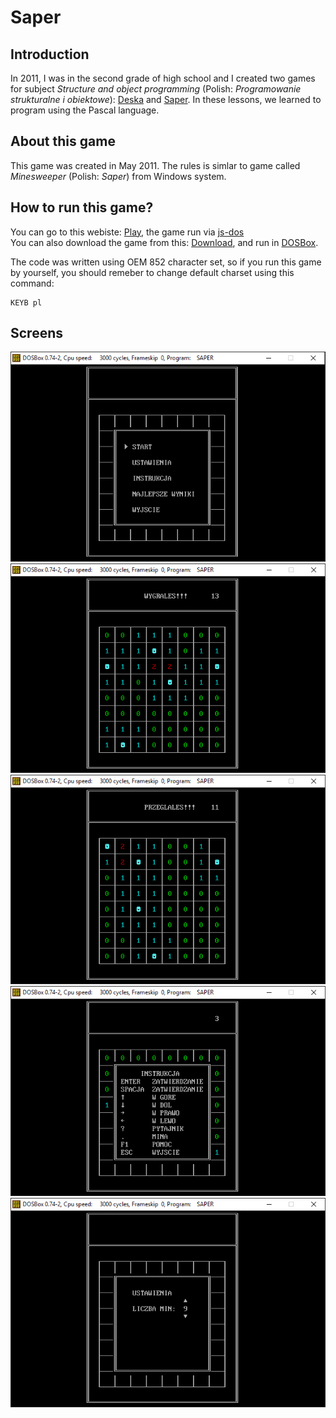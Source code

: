 # Saper

## Introduction
In 2011, I was in the second grade of high school and I created two games for subject *Structure and object programming* (Polish: *Programowanie strukturalne i obiektowe*): [Deska](https://gitlab.com/adam-zielonka-pro/pascal-games/deska) and [Saper](https://gitlab.com/adam-zielonka-pro/pascal-games/saper). In these lessons, we learned to program using the Pascal language.

## About this game
This game was created in May 2011. The rules is simlar to game called *Minesweeper* (Polish: *Saper*) from Windows system.

## How to run this game?
You can go to this webiste: [Play](https://saper.adamzielonka.pro/), the game run via [js-dos](https://js-dos.com/)  
You can also download the game from this: [Download](https://gitlab.com/adam-zielonka-pro/pascal-games/saper/raw/master/public/SAPER.zip?inline=false), and run in [DOSBox](https://www.dosbox.com/).

The code was written using OEM 852 character set, so if you run this game by yourself, you should remeber to change default charset using this command:

```
KEYB pl
```

## Screens

![Menu](img/saper-menu.png)
![Won](img/saper-won.png)
![Lose](img/saper-lose.png)
![Help](img/saper-help.png)
![Settings](img/saper-settings.png)
